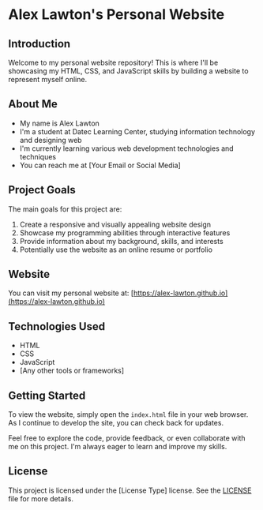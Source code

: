  # Alex Lawton's Personal Website

## Introduction
Welcome to my personal website repository! This is where I'll be showcasing my HTML, CSS, and JavaScript skills by building a website to represent myself online.

## About Me
- My name is Alex Lawton
- I'm a student at Datec Learning Center, studying information technology and designing web
- I'm currently learning various web development technologies and techniques
- You can reach me at [Your Email or Social Media]

## Project Goals
The main goals for this project are:
1. Create a responsive and visually appealing website design
2. Showcase my programming abilities through interactive features
3. Provide information about my background, skills, and interests
4. Potentially use the website as an online resume or portfolio

## Website
You can visit my personal website at: [https://alex-lawton.github.io](https://alex-lawton.github.io)

## Technologies Used
- HTML
- CSS
- JavaScript
- [Any other tools or frameworks]

## Getting Started
To view the website, simply open the `index.html` file in your web browser. As I continue to develop the site, you can check back for updates.

Feel free to explore the code, provide feedback, or even collaborate with me on this project. I'm always eager to learn and improve my skills.

## License
This project is licensed under the [License Type] license. See the [LICENSE](LICENSE) file for more details.

